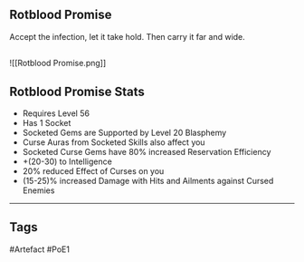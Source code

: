 ## Rotblood Promise
Accept the infection, let it take hold.
Then carry it far and wide.
##
![[Rotblood Promise.png]]
## Rotblood Promise Stats
- Requires Level 56
- Has 1 Socket
- Socketed Gems are Supported by Level 20 Blasphemy
- Curse Auras from Socketed Skills also affect you
- Socketed Curse Gems have 80% increased Reservation Efficiency
- +(20-30) to Intelligence
- 20% reduced Effect of Curses on you
- (15-25)% increased Damage with Hits and Ailments against Cursed Enemies


---
## Tags
#Artefact
#PoE1